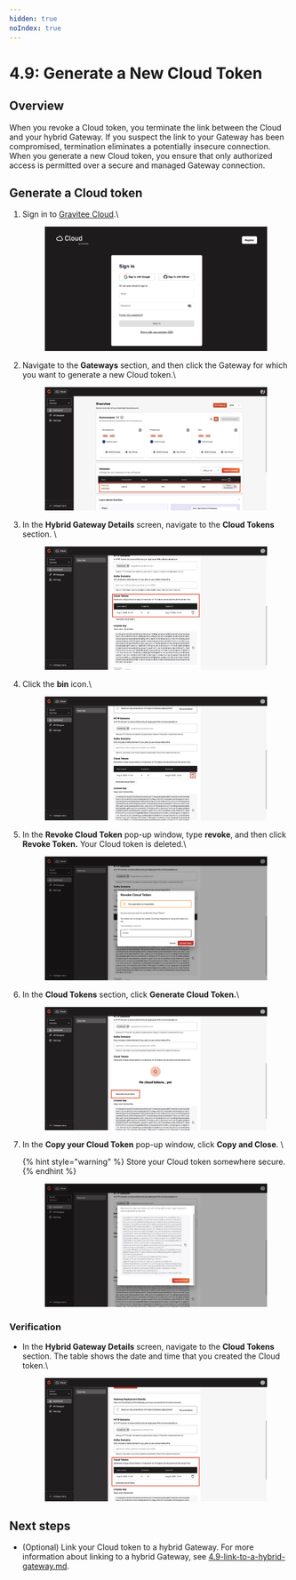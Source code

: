 ```yaml
---
hidden: true
noIndex: true
---
```


# 4.9: Generate a New Cloud Token

## Overview

When you revoke a Cloud token, you terminate the link between the Cloud and your hybrid Gateway. If you suspect the link to your Gateway has been compromised, termination eliminates a potentially insecure connection. When you generate a new Cloud token, you ensure that only authorized access is permitted over a secure and managed Gateway connection.

## Generate a Cloud token

1.  Sign in to [Gravitee Cloud](https://cloud.gravitee.io/).\


    <figure><img src="../../.gitbook/assets/image (4).png" alt=""><figcaption></figcaption></figure>
2.  Navigate to the **Gateways** section, and then click the Gateway for which you want to generate a new Cloud token.\


    <figure><img src="../../.gitbook/assets/64DFB5D8-427B-4FD2-8013-2206631FEDE2_1_201_a.jpeg" alt=""><figcaption></figcaption></figure>
3.  In the **Hybrid Gateway Details** screen, navigate to the **Cloud Tokens** section. \


    <figure><img src="../../.gitbook/assets/D25FD656-4D9B-426A-8B3E-7CB63E826C47_1_201_a (2).jpeg" alt=""><figcaption></figcaption></figure>
4.  Click the **bin** icon.\


    <figure><img src="../../.gitbook/assets/C0E81F31-A36F-4047-8660-BE4B0A72C1B9_1_201_a.jpeg" alt=""><figcaption></figcaption></figure>
5.  In the **Revoke Cloud Token** pop-up window, type **revoke**, and then click **Revoke Token.** Your Cloud token is deleted.\


    <figure><img src="../../.gitbook/assets/1C1BDDA3-6EAD-4574-9AAD-3B1886C5298C_1_201_a.jpeg" alt=""><figcaption></figcaption></figure>
6.  In the **Cloud Tokens** section, click **Generate Cloud Token.**\


    <figure><img src="../../.gitbook/assets/093ECA13-2ABE-4A8A-998D-6F6D2E0E5DF9_1_201_a.jpeg" alt=""><figcaption></figcaption></figure>
7.  In the **Copy your Cloud Token** pop-up window, click **Copy and Close**. \


    {% hint style="warning" %}
    Store your Cloud token somewhere secure.
    {% endhint %}



    <figure><img src="../../.gitbook/assets/18A6E6CD-1BA0-466F-B858-BAB94225DA7E_1_201_a.jpeg" alt=""><figcaption></figcaption></figure>

### Verification

*   In the **Hybrid Gateway Details** screen, navigate to the **Cloud Tokens** section. The table shows the date and time that you created the Cloud token.\


    <figure><img src="../../.gitbook/assets/A9D87A59-C9CE-42BC-9FF9-4AC06738C249_1_201_a.jpeg" alt=""><figcaption></figcaption></figure>

## Next steps

* (Optional) Link your Cloud token to a hybrid Gateway. For more information about linking to a hybrid Gateway, see [4.9-link-to-a-hybrid-gateway.md](4.9-link-to-a-hybrid-gateway.md "mention").
